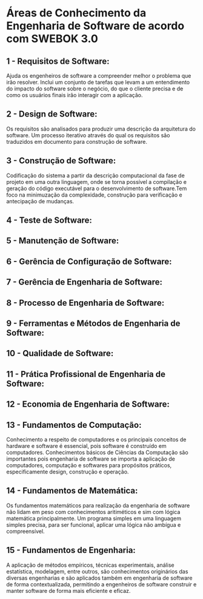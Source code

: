 ﻿# Áreas de Conhecimento da Engenharia de Software de acordo com SWEBOK 3.0

## 1 - Requisitos de Software:  

Ajuda os engenheiros de software a compreender melhor o problema que irão resolver. Inclui um conjunto de tarefas que levam a um entendimento do impacto do software sobre o negócio, do que o cliente precisa e de como os usuários finais irão interagir com a aplicação.

## 2 - Design de Software:  

Os requisitos são analisados para produzir uma descrição da arquitetura do software. Um processo iterativo através do qual os requisitos são traduzidos em documento para construção de software.

## 3 - Construção de Software:  

Codificação do sistema a partir da descrição computacional da fase de projeto em uma outra linguagem, onde se torna possível a compilação e geração do código executável para o desenvolvimento de software.Tem foco na minimuzação da complexidade, construção para verificação e antecipação de mudanças.

## 4 - Teste de Software:  

## 5 - Manutenção de Software:  

## 6 - Gerência de Configuração de Software:  

## 7 - Gerência de Engenharia de Software:  

## 8 - Processo de Engenharia de Software:  

## 9 - Ferramentas e Métodos de Engenharia de Software:  

## 10 - Qualidade de Software:  

## 11 - Prática Profissional de Engenharia de Software:  

## 12 - Economia de Engenharia de Software:  

## 13 - Fundamentos de Computação:  

Conhecimento a respeito de computadores e os principais conceitos de hardware e software é essencial, pois software 
é construído em computadores. Conhecimentos básicos de Ciências da Computação são importantes pois engenharia de software 
se importa a aplicação de computadores, computação e softwares para propósitos práticos, especificamente design, construção e operação.

## 14 - Fundamentos de Matemática:  

Os fundamentos matemáticos para realização da engenharia de software não lidam em peso com conhecimentos aritiméticos e sim 
com lógica matemática principalmente. Um programa simples em uma linguagem simples precisa, para ser funcional, aplicar uma lógica 
não ambígua e compreensível.

## 15 - Fundamentos de Engenharia:  

A aplicação de métodos empíricos, técnicas experimentais, análise estatística, modelagem, entre outros, são conhecimentos originários 
das diversas engenharias e são aplicados também em engenharia de software de forma contextualizada, permitindo a engenheiros 
de software construir e manter software de forma mais eficiente e eficaz.




